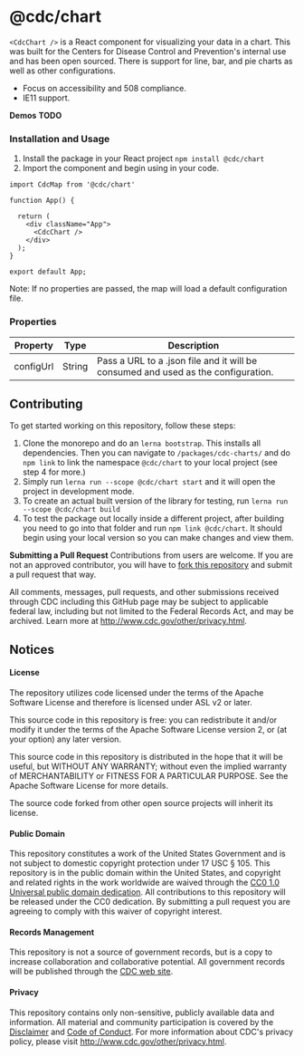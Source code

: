 # @cdc/chart

`<CdcChart />` is a React component for visualizing your data in a chart. This was built for the Centers for Disease Control and Prevention's internal use and has been open sourced. There is support for line, bar, and pie charts as well as other configurations.


* Focus on accessibility and 508 compliance.
* IE11 support.

**Demos**
**TODO**

### Installation and Usage

1. Install the package in your React project `npm install @cdc/chart`
2. Import the component and begin using in your code.
```JSX
import CdcMap from '@cdc/chart'

function App() {

  return (
    <div className="App">
      <CdcChart />
    </div>
  );
}

export default App;
```

Note: If no properties are passed, the map will load a default configuration file.

### Properties

| Property          | Type     | Description                                                                                                                                                                                                                                                                             |
|-------------------|----------|-----------------------------------------------------------------------------------------------------------------------------------------------------------------------------------------------------------------------------------------------------------------------------------------|
| configUrl         | String   | Pass a URL to a .json file and it will be consumed and used as the configuration.                                                                                                                                                                                                       |

## Contributing

To get started working on this repository, follow these steps:
1. Clone the monorepo and do an `lerna bootstrap`. This installs all dependencies. Then you can navigate to `/packages/cdc-charts/` and do `npm link` to link the namespace `@cdc/chart` to your local project (see step 4 for more.)
2. Simply run `lerna run --scope @cdc/chart start` and it will open the project in development mode.
3. To create an actual built version of the library for testing, run `lerna run --scope @cdc/chart build`
4. To test the package out locally inside a different project, after building you need to go into that folder and run `npm link @cdc/chart`. It should begin using your local version so you can make changes and view them.

**Submitting a Pull Request**
Contributions from users are welcome. If you are not an approved contributor, you will have to [fork this repository](https://help.github.com/articles/fork-a-repo) and submit a pull request that way.

All comments, messages, pull requests, and other submissions received through CDC including this GitHub page may be subject to applicable federal law, including but not limited to the Federal Records Act, and may be archived. Learn more at http://www.cdc.gov/other/privacy.html.

## Notices

#### License

The repository utilizes code licensed under the terms of the Apache Software License and therefore is licensed under ASL v2 or later.

This source code in this repository is free: you can redistribute it and/or modify it under the terms of the Apache Software License version 2, or (at your option) any later version.

This source code in this repository is distributed in the hope that it will be useful, but WITHOUT ANY WARRANTY; without even the implied warranty of MERCHANTABILITY or FITNESS FOR A PARTICULAR PURPOSE. See the Apache Software License for more details.

The source code forked from other open source projects will inherit its license.

#### Public Domain

This repository constitutes a work of the United States Government and is not subject to domestic copyright protection under 17 USC § 105. This repository is in the public domain within the United States, and copyright and related rights in the work worldwide are waived through the [CC0 1.0 Universal public domain dedication](https://creativecommons.org/publicdomain/zero/1.0/). All contributions to this repository will be released under the CC0 dedication. By submitting a pull request you are agreeing to comply with this waiver of copyright interest.

#### Records Management

This repository is not a source of government records, but is a copy to increase collaboration and collaborative potential. All government records will be published through the [CDC web site](https://www.cdc.gov/).

#### Privacy

This repository contains only non-sensitive, publicly available data and information. All material and community participation is covered by the [Disclaimer](https://github.com/CDCgov/template/blob/master/DISCLAIMER.md) and [Code of Conduct](https://github.com/CDCgov/template/blob/master/code-of-conduct.md). For more information about CDC's privacy policy, please visit http://www.cdc.gov/other/privacy.html.

